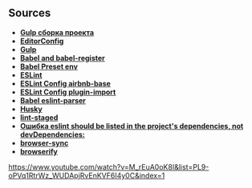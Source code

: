 ## Sources

- **[Gulp сборка проекта](https://www.youtube.com/watch?v=M_rEuA0oK8I&list=PL9-oPVq1RtrWz_WUDApjRvEnKVF6I4y0C&index=1)**
- **[EditorConfig](https://editorconfig.org/)**
- **[Gulp](https://gulpjs.com/)**
- **[Babel and babel-register](https://babeljs.io/docs/en/babel-register)**
- **[Babel Preset env](https://babeljs.io/docs/en/babel-preset-env)**
- **[ESLint](https://eslint.org/docs/user-guide/getting-started)**
- **[ESLint Config airbnb-base](https://www.npmjs.com/package/eslint-config-airbnb-base)**
- **[ESLint Config plugin-import](https://www.npmjs.com/package/eslint-plugin-import)**
- **[Babel eslint-parser](https://www.npmjs.com/package/@babel/eslint-parser)**
- **[Husky](https://www.npmjs.com/package/husky)**
- **[lint-staged](https://www.npmjs.com/package/lint-staged)**
- **[Ошибка eslint should be listed in the project's dependencies, not devDependencies:](https://stackoverflow.com/questions/44939304/eslint-should-be-listed-in-the-projects-dependencies-not-devdependencies)**
- **[browser-sync](https://www.npmjs.com/package/browser-sync)**
- **[browserify](http://browserify.org/)**

https://www.youtube.com/watch?v=M_rEuA0oK8I&list=PL9-oPVq1RtrWz_WUDApjRvEnKVF6I4y0C&index=1
